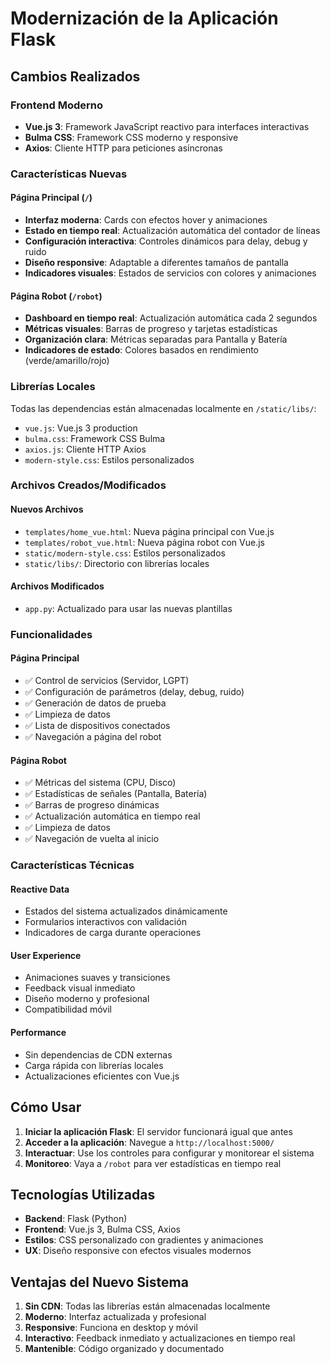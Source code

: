 # Modernización de la Aplicación Flask

## Cambios Realizados

### Frontend Moderno
- **Vue.js 3**: Framework JavaScript reactivo para interfaces interactivas
- **Bulma CSS**: Framework CSS moderno y responsive
- **Axios**: Cliente HTTP para peticiones asíncronas

### Características Nuevas

#### Página Principal (`/`)
- **Interfaz moderna**: Cards con efectos hover y animaciones
- **Estado en tiempo real**: Actualización automática del contador de líneas
- **Configuración interactiva**: Controles dinámicos para delay, debug y ruido
- **Diseño responsive**: Adaptable a diferentes tamaños de pantalla
- **Indicadores visuales**: Estados de servicios con colores y animaciones

#### Página Robot (`/robot`)
- **Dashboard en tiempo real**: Actualización automática cada 2 segundos
- **Métricas visuales**: Barras de progreso y tarjetas estadísticas
- **Organización clara**: Métricas separadas para Pantalla y Batería
- **Indicadores de estado**: Colores basados en rendimiento (verde/amarillo/rojo)

### Librerías Locales
Todas las dependencias están almacenadas localmente en `/static/libs/`:
- `vue.js`: Vue.js 3 production
- `bulma.css`: Framework CSS Bulma
- `axios.js`: Cliente HTTP Axios
- `modern-style.css`: Estilos personalizados

### Archivos Creados/Modificados

#### Nuevos Archivos
- `templates/home_vue.html`: Nueva página principal con Vue.js
- `templates/robot_vue.html`: Nueva página robot con Vue.js
- `static/modern-style.css`: Estilos personalizados
- `static/libs/`: Directorio con librerías locales

#### Archivos Modificados
- `app.py`: Actualizado para usar las nuevas plantillas

### Funcionalidades

#### Página Principal
- ✅ Control de servicios (Servidor, LGPT)
- ✅ Configuración de parámetros (delay, debug, ruido)
- ✅ Generación de datos de prueba
- ✅ Limpieza de datos
- ✅ Lista de dispositivos conectados
- ✅ Navegación a página del robot

#### Página Robot
- ✅ Métricas del sistema (CPU, Disco)
- ✅ Estadísticas de señales (Pantalla, Batería)
- ✅ Barras de progreso dinámicas
- ✅ Actualización automática en tiempo real
- ✅ Limpieza de datos
- ✅ Navegación de vuelta al inicio

### Características Técnicas

#### Reactive Data
- Estados del sistema actualizados dinámicamente
- Formularios interactivos con validación
- Indicadores de carga durante operaciones

#### User Experience
- Animaciones suaves y transiciones
- Feedback visual inmediato
- Diseño moderno y profesional
- Compatibilidad móvil

#### Performance
- Sin dependencias de CDN externas
- Carga rápida con librerías locales
- Actualizaciones eficientes con Vue.js

## Cómo Usar

1. **Iniciar la aplicación Flask**: El servidor funcionará igual que antes
2. **Acceder a la aplicación**: Navegue a `http://localhost:5000/`
3. **Interactuar**: Use los controles para configurar y monitorear el sistema
4. **Monitoreo**: Vaya a `/robot` para ver estadísticas en tiempo real

## Tecnologías Utilizadas

- **Backend**: Flask (Python)
- **Frontend**: Vue.js 3, Bulma CSS, Axios
- **Estilos**: CSS personalizado con gradientes y animaciones
- **UX**: Diseño responsive con efectos visuales modernos

## Ventajas del Nuevo Sistema

1. **Sin CDN**: Todas las librerías están almacenadas localmente
2. **Moderno**: Interfaz actualizada y profesional
3. **Responsive**: Funciona en desktop y móvil
4. **Interactivo**: Feedback inmediato y actualizaciones en tiempo real
5. **Mantenible**: Código organizado y documentado
